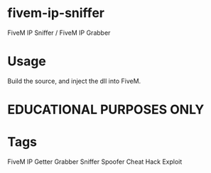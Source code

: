 # fivem-ip-sniffer
FiveM IP Sniffer / FiveM IP Grabber


# Usage
Build the source, and inject the dll into FiveM.



# EDUCATIONAL PURPOSES ONLY

# Tags
FiveM IP Getter Grabber Sniffer Spoofer Cheat Hack Exploit
